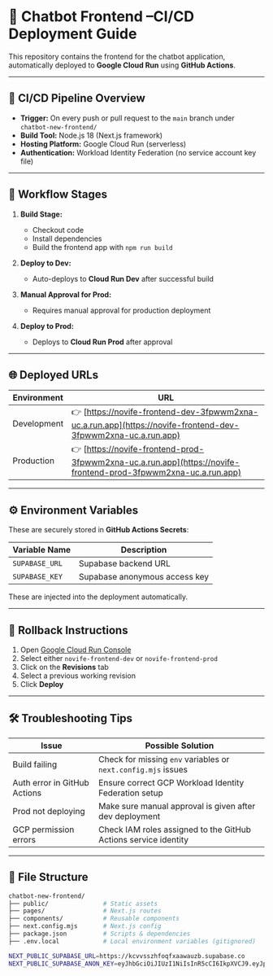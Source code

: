 # 🧠 Chatbot Frontend –CI/CD Deployment Guide

This repository contains the frontend for the chatbot application, automatically deployed to **Google Cloud Run** using **GitHub Actions**.

---

## 🚀 CI/CD Pipeline Overview

- **Trigger:** On every push or pull request to the `main` branch under `chatbot-new-frontend/`
- **Build Tool:** Node.js 18 (Next.js framework)
- **Hosting Platform:** Google Cloud Run (serverless)
- **Authentication:** Workload Identity Federation (no service account key file)

---

## 📂 Workflow Stages

1. **Build Stage:**
   - Checkout code
   - Install dependencies
   - Build the frontend app with `npm run build`

2. **Deploy to Dev:**
   - Auto-deploys to **Cloud Run Dev** after successful build

3. **Manual Approval for Prod:**
   - Requires manual approval for production deployment

4. **Deploy to Prod:**
   - Deploys to **Cloud Run Prod** after approval

---

## 🌐 Deployed URLs

| Environment   | URL                                                                 |
|---------------|----------------------------------------------------------------------|
| Development   | 👉 [https://novife-frontend-dev-3fpwwm2xna-uc.a.run.app](https://novife-frontend-dev-3fpwwm2xna-uc.a.run.app) |
| Production    | 👉 [https://novife-frontend-prod-3fpwwm2xna-uc.a.run.app](https://novife-frontend-prod-3fpwwm2xna-uc.a.run.app) |

---

## ⚙️ Environment Variables

These are securely stored in **GitHub Actions Secrets**:

| Variable Name    | Description                         |
|------------------|-------------------------------------|
| `SUPABASE_URL`   | Supabase backend URL                |
| `SUPABASE_KEY`   | Supabase anonymous access key       |

These are injected into the deployment automatically.

---

## 🔁 Rollback Instructions

1. Open [Google Cloud Run Console](https://console.cloud.google.com/run)
2. Select either `novife-frontend-dev` or `novife-frontend-prod`
3. Click on the **Revisions** tab
4. Select a previous working revision
5. Click **Deploy**

---

## 🛠️ Troubleshooting Tips

| Issue                          | Possible Solution                                                |
|-------------------------------|------------------------------------------------------------------|
| Build failing                 | Check for missing `env` variables or `next.config.mjs` issues    |
| Auth error in GitHub Actions | Ensure correct GCP Workload Identity Federation setup            |
| Prod not deploying           | Make sure manual approval is given after dev deployment          |
| GCP permission errors         | Check IAM roles assigned to the GitHub Actions service identity  |

---

## 📁 File Structure

```bash
chatbot-new-frontend/
├── public/               # Static assets
├── pages/                # Next.js routes
├── components/           # Reusable components
├── next.config.mjs       # Next.js config
├── package.json          # Scripts & dependencies
├── .env.local            # Local environment variables (gitignored)

NEXT_PUBLIC_SUPABASE_URL=https://kcvvsszhfoqfxaawauzb.supabase.co
NEXT_PUBLIC_SUPABASE_ANON_KEY=eyJhbGciOiJIUzI1NiIsInR5cCI6IkpXVCJ9.eyJpc3MiOiJzdXBhYmFzZSIsInJlZiI6ImtjdnZzc3poZm9xZnhhYXdhdXpiIiwicm9sZSI6ImFub24iLCJpYXQiOjE3NDIxMjI5ODEsImV4cCI6MjA1NzY5ODk4MX0.fpJ7AAyj16B8LFnYd21mmo8SVCdYR3AeRRrNUwvDKUM
